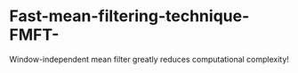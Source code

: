 # Fast-mean-filtering-technique-FMFT-


Window-independent mean filter greatly reduces computational complexity!
